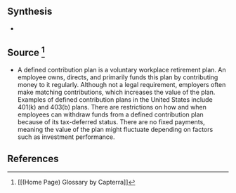 ## Synthesis
- 
## Source [^1]
- A defined contribution plan is a voluntary workplace retirement plan. An employee owns, directs, and primarily funds this plan by contributing money to it regularly. Although not a legal requirement, employers often make matching contributions, which increases the value of the plan. Examples of defined contribution plans in the United States include 401(k) and 403(b) plans. There are restrictions on how and when employees can withdraw funds from a defined contribution plan because of its tax-deferred status. There are no fixed payments, meaning the value of the plan might fluctuate depending on factors such as investment performance.
## References

[^1]: [[(Home Page) Glossary by Capterra]]